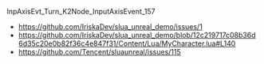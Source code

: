 InpAxisEvt_Turn_K2Node_InputAxisEvent_157
- https://github.com/IriskaDev/slua_unreal_demo/issues/1
- https://github.com/IriskaDev/slua_unreal_demo/blob/12c219717c08b36d6d35c20e0b82f36c4e847f31/Content/Lua/MyCharacter.lua#L140
- https://github.com/Tencent/sluaunreal/issues/115
